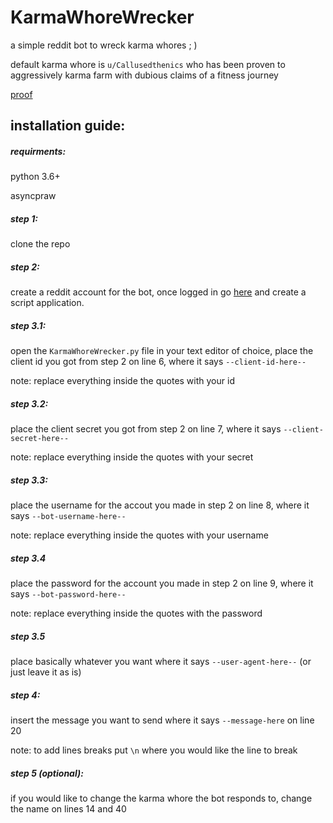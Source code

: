 # KarmaWhoreWrecker
a simple reddit bot to wreck karma whores   ; )

default karma whore is `u/Callusedthenics` who has been proven to aggressively karma farm with dubious claims of a fitness journey

[proof](https://www.reddit.com/r/FitLifeVideos/comments/fbgc12/exposing_post_about_motivation_man/fj43g05?utm_medium=android_app&utm_source=share&context=3)


## installation guide:

##### requirments:
python 3.6+

asyncpraw

##### step 1:
clone the repo

##### step 2:
create a reddit account for the bot, once logged in go [here](https://www.reddit.com/prefs/apps) and create a script application.

##### step 3.1:
open the `KarmaWhoreWrecker.py` file in your text editor of choice, place the client id you got from step 2 on line 6, where it says `--client-id-here--` 

note: replace everything inside the quotes with your id

##### step 3.2:
place the client secret you got from step 2 on line 7, where it says `--client-secret-here--` 

note: replace everything inside the quotes with your secret

##### step 3.3:
place the username for the accout you made in step 2 on line 8, where it says `--bot-username-here--` 

note: replace everything inside the quotes with your username

##### step 3.4
place the password for the account you made in step 2 on line 9, where it says `--bot-password-here--` 

note: replace everything inside the quotes with the password

##### step 3.5
place basically whatever you want where it says `--user-agent-here--` (or just leave it as is)

##### step 4:
insert the message you want to send where it says `--message-here` on line 20   

note: to add lines breaks put `\n` where you would like the line to break


##### step 5 (optional):
if you would like to change the karma whore the bot responds to, change the name on lines 14 and 40






